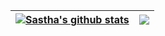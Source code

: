 <!--
**shyamsastha/shyamsastha** is a ✨ _special_ ✨ repository because its `README.md` (this file) appears on your GitHub profile.

Here are some ideas to get you started:

- 🔭 I’m currently working on ...
- 🌱 I’m currently learning ...
- 👯 I’m looking to collaborate on ...
- 🤔 I’m looking for help with ...
- 💬 Ask me about ...
- 📫 How to reach me: ...
- 😄 Pronouns: ...
- ⚡ Fun fact: ...
-->

| <a href="https://github.com/shyamsastha/github-readme-stats"><img align="center" src="https://github-readme-stats.vercel.app/api?username=shyamsastha&show_icons=true&include_all_commits=true&theme=transparent&hide_border=true" alt="Sastha's github stats" /></a> | <a href="https://github.com/shyamsastha/github-readme-stats"><img align="center" src="https://github-readme-stats.vercel.app/api/top-langs/?username=shyamsastha&layout=compact&theme=transparent&hide_border=true" /></a> |
| ------------- | ------------- |
